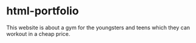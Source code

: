 # html-portfolio
This website is about a gym for the youngsters and teens which they can workout in a cheap price.
